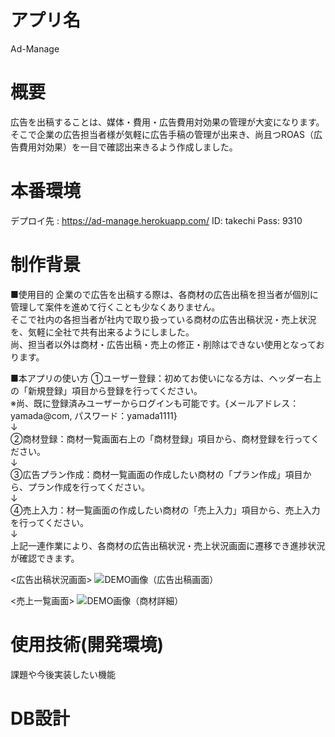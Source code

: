 # アプリ名
Ad-Manage

# 概要
広告を出稿することは、媒体・費用・広告費用対効果の管理が大変になります。<br>
そこで企業の広告担当者様が気軽に広告手稿の管理が出来き、尚且つROAS（広告費用対効果）を一目で確認出来きるよう作成しました。　　

# 本番環境
デプロイ先 : https://ad-manage.herokuapp.com/
ID: takechi
Pass: 9310

# 制作背景
■使用目的
企業ので広告を出稿する際は、各商材の広告出稿を担当者が個別に管理して案件を進めて行くことも少なくありません。<br>
そこで社内の各担当者が社内で取り扱っている商材の広告出稿状況・売上状況を、気軽に全社で共有出来るようにしました。<br>
尚、担当者以外は商材・広告出稿・売上の修正・削除はできない使用となっております。<br>

■本アプリの使い方
①ユーザー登録：初めてお使いになる方は、ヘッダー右上の「新規登録」項目から登録を行ってください。<br>
※尚、既に登録済みユーザーからログインも可能です。{メールアドレス：yamada@com, パスワード：yamada1111}<br>
↓<br>
②商材登録：商材一覧画面右上の「商材登録」項目から、商材登録を行ってください。<br>
↓<br>
③広告プラン作成：商材一覧画面の作成したい商材の「プラン作成」項目から、プラン作成を行ってください。<br>
↓<br>
④売上入力：材一覧画面の作成したい商材の「売上入力」項目から、売上入力を行ってください。<br>
↓<br>
上記一連作業により、各商材の広告出稿状況・売上状況画面に遷移でき進捗状況が確認できます。<br>

<広告出稿状況画面>
![DEMO画像（広告出稿画面）](https://i.gyazo.com/e64cd1824440862d743c91429e23adb7.jpg)

<売上一覧画面>
![DEMO画像（商材詳細）](https://i.gyazo.com/04ba41e5234b4639b496f4bad79112cf.jpg)

# 使用技術(開発環境)				
課題や今後実装したい機能						
# DB設計						
